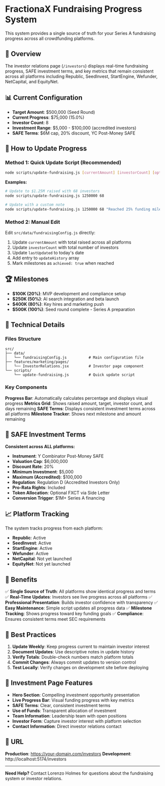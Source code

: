 # FractionaX Fundraising Progress System

This system provides a single source of truth for your Series A fundraising progress across all crowdfunding platforms.

## 🎯 Overview

The investor relations page (`/investors`) displays real-time fundraising progress, SAFE investment terms, and key metrics that remain consistent across all platforms including Republic, SeedInvest, StartEngine, Wefunder, NetCapital, and EquityNet.

## 📊 Current Configuration

- **Target Amount**: $500,000 (Seed Round)
- **Current Progress**: $75,000 (15.0%)
- **Investor Count**: 8
- **Investment Range**: $5,000 - $100,000 (accredited investors)
- **SAFE Terms**: $6M cap, 20% discount, YC Post-Money SAFE

## 🔄 How to Update Progress

### Method 1: Quick Update Script (Recommended)
```bash
node scripts/update-fundraising.js [currentAmount] [investorCount] [optionalNote]
```

**Examples:**
```bash
# Update to $1.25M raised with 68 investors
node scripts/update-fundraising.js 1250000 68

# Update with a custom note
node scripts/update-fundraising.js 1250000 68 "Reached 25% funding milestone"
```

### Method 2: Manual Edit
Edit `src/data/fundraisingConfig.js` directly:

1. Update `currentAmount` with total raised across all platforms
2. Update `investorCount` with total number of investors
3. Update `lastUpdated` to today's date
4. Add entry to `updateHistory` array
5. Mark milestones as `achieved: true` when reached

## 🏆 Milestones

- **$100K (20%)**: MVP development and compliance setup
- **$250K (50%)**: AI search integration and beta launch  
- **$400K (80%)**: Key hires and marketing push
- **$500K (100%)**: Seed round complete - Series A preparation

## 🔧 Technical Details

### Files Structure
```
src/
├── data/
│   └── fundraisingConfig.js          # Main configuration file
├── features/marketing/pages/
│   └── InvestorRelations.jsx         # Investor page component
└── scripts/
    └── update-fundraising.js         # Quick update script
```

### Key Components

**Progress Bar**: Automatically calculates percentage and displays visual progress
**Metrics Grid**: Shows raised amount, target, investor count, and days remaining
**SAFE Terms**: Displays consistent investment terms across all platforms
**Milestone Tracker**: Shows next milestone and amount remaining

## 🎨 SAFE Investment Terms

**Consistent across ALL platforms:**

- **Instrument**: Y Combinator Post-Money SAFE
- **Valuation Cap**: $6,000,000
- **Discount Rate**: 20%
- **Minimum Investment**: $5,000
- **Maximum (Accredited)**: $100,000
- **Regulation**: Regulation D (Accredited Investors Only)
- **Pro-Rata Rights**: Included
- **Token Allocation**: Optional FXCT via Side Letter
- **Conversion Trigger**: $1M+ Series A financing

## 📈 Platform Tracking

The system tracks progress from each platform:

- **Republic**: Active
- **SeedInvest**: Active  
- **StartEngine**: Active
- **Wefunder**: Active
- **NetCapital**: Not yet launched
- **EquityNet**: Not yet launched

## 🚀 Benefits

✅ **Single Source of Truth**: All platforms show identical progress and terms
✅ **Real-Time Updates**: Investors see live progress across all platforms
✅ **Professional Presentation**: Builds investor confidence with transparency
✅ **Easy Maintenance**: Simple script updates all progress data
✅ **Milestone Tracking**: Shows progress toward key funding goals
✅ **Compliance**: Ensures consistent terms meet SEC requirements

## 📝 Best Practices

1. **Update Weekly**: Keep progress current to maintain investor interest
2. **Document Updates**: Use descriptive notes in update history
3. **Verify Totals**: Double-check numbers match platform totals
4. **Commit Changes**: Always commit updates to version control
5. **Test Locally**: Verify changes on development site before deploying

## 🎯 Investment Page Features

- **Hero Section**: Compelling investment opportunity presentation
- **Live Progress Bar**: Visual funding progress with key metrics
- **SAFE Terms**: Clear, consistent investment terms
- **Use of Funds**: Transparent allocation of investment
- **Team Information**: Leadership team with open positions
- **Investor Form**: Capture investor interest with platform selection
- **Contact Information**: Direct investor relations contact

## 🔗 URL

**Production**: https://your-domain.com/investors
**Development**: http://localhost:5174/investors

---

**Need Help?** Contact Lorenzo Holmes for questions about the fundraising system or investor relations.